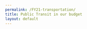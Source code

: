 ```yaml
---
permalink: /FY21-transportation/
title: Public Transit in our budget
layout: default
---
```



<HubspotForm portalId="6201350" formId="79da1c10-9237-4abc-9f83-27727da1bc48" />

